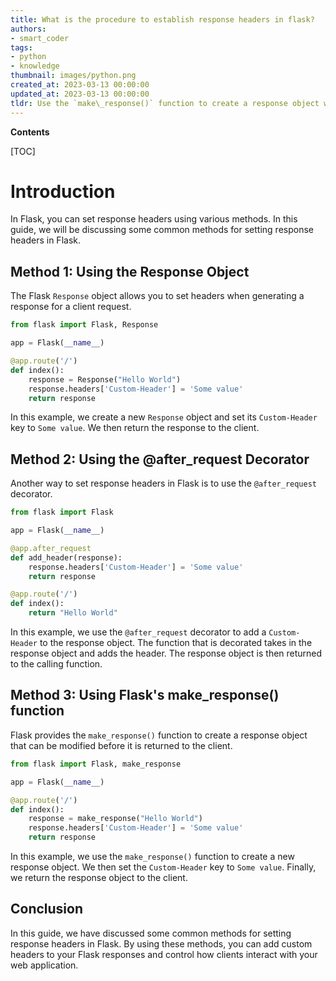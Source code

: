 ```yaml
---
title: What is the procedure to establish response headers in flask?
authors:
- smart_coder
tags:
- python
- knowledge
thumbnail: images/python.png
created_at: 2023-03-13 00:00:00
updated_at: 2023-03-13 00:00:00
tldr: Use the `make\_response()` function to create a response object with desired headers and content, and then return it from the view function.
---
```


**Contents**

[TOC]

# Introduction
In Flask, you can set response headers using various methods. In this guide, we will be discussing some common methods for setting response headers in Flask.

## Method 1: Using the Response Object
The Flask `Response` object allows you to set headers when generating a response for a client request.

```python
from flask import Flask, Response

app = Flask(__name__)

@app.route('/')
def index():
    response = Response("Hello World")
    response.headers['Custom-Header'] = 'Some value'
    return response
```
In this example, we create a new `Response` object and set its `Custom-Header` key to `Some value`. We then return the response to the client.

## Method 2: Using the @after_request Decorator
Another way to set response headers in Flask is to use the `@after_request` decorator.

```python
from flask import Flask

app = Flask(__name__)

@app.after_request
def add_header(response):
    response.headers['Custom-Header'] = 'Some value'
    return response

@app.route('/')
def index():
    return "Hello World"
```

In this example, we use the `@after_request` decorator to add a `Custom-Header` to the response object. The function that is decorated takes in the response object and adds the header. The response object is then returned to the calling function.

## Method 3: Using Flask's make_response() function
Flask provides the `make_response()` function to create a response object that can be modified before it is returned to the client.

```python
from flask import Flask, make_response

app = Flask(__name__)

@app.route('/')
def index():
    response = make_response("Hello World")
    response.headers['Custom-Header'] = 'Some value'
    return response
```

In this example, we use the `make_response()` function to create a new response object. We then set the `Custom-Header` key to `Some value`. Finally, we return the response object to the client.

## Conclusion
In this guide, we have discussed some common methods for setting response headers in Flask. By using these methods, you can add custom headers to your Flask responses and control how clients interact with your web application.
